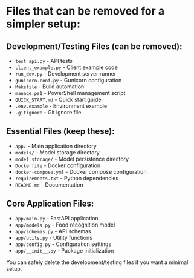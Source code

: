 # Files that can be removed for a simpler setup:

## Development/Testing Files (can be removed):
- `test_api.py` - API tests
- `client_example.py` - Client example code
- `run_dev.py` - Development server runner
- `gunicorn.conf.py` - Gunicorn configuration
- `Makefile` - Build automation
- `manage.ps1` - PowerShell management script
- `QUICK_START.md` - Quick start guide
- `.env.example` - Environment example
- `.gitignore` - Git ignore file

## Essential Files (keep these):
- `app/` - Main application directory
- `models/` - Model storage directory
- `model_storage/` - Model persistence directory
- `Dockerfile` - Docker configuration
- `docker-compose.yml` - Docker compose configuration
- `requirements.txt` - Python dependencies
- `README.md` - Documentation

## Core Application Files:
- `app/main.py` - FastAPI application
- `app/models.py` - Food recognition model
- `app/schemas.py` - API schemas
- `app/utils.py` - Utility functions
- `app/config.py` - Configuration settings
- `app/__init__.py` - Package initialization

You can safely delete the development/testing files if you want a minimal setup.

